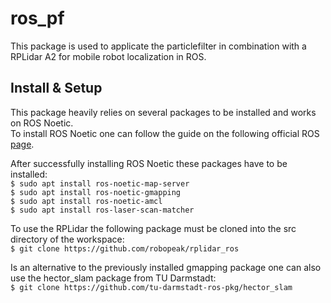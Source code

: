 # ros_pf
This package is used to applicate the particlefilter in combination with a RPLidar A2 for mobile robot localization in ROS.

## Install & Setup
This package heavily relies on several packages to be installed and works on ROS Noetic.  
To install ROS Noetic one can follow the guide on the following official ROS [page](http://wiki.ros.org/noetic/Installation/Ubuntu).

After successfully installing ROS Noetic these packages have to be installed:  
```$ sudo apt install ros-noetic-map-server```  
```$ sudo apt install ros-noetic-gmapping```  
```$ sudo apt install ros-noetic-amcl```  
```$ sudo apt install ros-laser-scan-matcher```  

To use the RPLidar the following package must be cloned into the src directory of the workspace:  
```$ git clone https://github.com/robopeak/rplidar_ros```

Is an alternative to the previously installed gmapping package one can also use the hector_slam package from TU Darmstadt:  
```$ git clone https://github.com/tu-darmstadt-ros-pkg/hector_slam```



